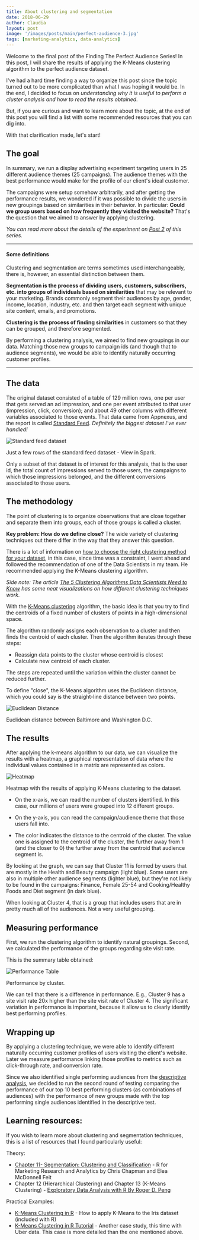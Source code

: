 ```yaml
---
title: About clustering and segmentation
date: 2018-06-29
author: Claudia
layout: post
image: '/images/posts/main/perfect-audience-3.jpg'
tags: [marketing-analytics, data-analytics]
---
```


Welcome to the final post of the Finding The Perfect Audience Series! In this post, I will share the results of applying the K-Means clustering algorithm to the perfect audience dataset.

I've had a hard time finding a way to organize this post since the topic turned out to be more complicated than what I was hoping it would be. In the end, I decided to focus on *understanding why it is useful to perform a cluster analysis and how to read the results obtained*. 

But, if you are curious and want to learn more about the topic, at the end of this post you will find a list with some recommended resources that you can dig into.

With that clarification made, let's start!

## The goal

In summary, we run a display advertising experiment targeting users in  25 different audience themes (25 campaigns).  The audience themes with the best performance would make for the profile of our client's ideal customer.

The campaigns were setup somehow arbitrarily, and after getting the performance results, we wondered if it was possible to divide the users in new groupings based on similarities in their behavior. In particular: **Could we group users based on how frequently they visited the website?** That's the question that we aimed to answer by applying clustering.

*You can read more about the details of the experiment on [Post 2](http://claudiagerez.com/2018/06/23/perfect-audience-2/) of this series.*

---
#### Some definitions
Clustering and segmentation are terms sometimes used interchangeably, there is, however, an essential distinction between them. 

**Segmentation is the process of dividing users, customers, subscribers, etc. into groups of individuals based on similarities** that may be relevant to your marketing.  Brands commonly segment their audiences by age, gender, income, location, industry, etc. and then target each segment with unique site content, emails, and promotions. 

**Clustering is the process of finding similarities** in customers so that they can be grouped, and therefore segmented.

By performing a clustering analysis, we aimed to find new groupings in our data.  Matching those new groups to campaign ids (and though that to audience segments), we would be able to identify naturally occurring customer profiles.

---
## The data

The original dataset consisted of a table of 129 million rows, one per user that gets served an ad impression, and one per event attributed to that user (impression, click, conversion); and about 49 other columns with different variables associated to those events.  That data came from Appnexus, and the report is called [Standard Feed](https://wiki.appnexus.com/display/api/Standard+Feed).  *Definitely the biggest dataset I've ever handled!*

![Standard feed dataset](/images/posts/assets/perfect-audience/dataset.png)
<p class="caption">Just a few rows of the standard feed dataset - View in Spark.</p>

Only a subset of that dataset is of interest for this analysis, that is the user id, the total count of impressions served to those users, the campaigns to which those impressions belonged, and the different conversions associated to those users.

## The methodology

The point of clustering is to organize observations that are close together and separate them into groups, each of those groups is called a cluster.

**Key problem: How do we define close?** The wide variety of clustering techniques out there differ in the way that they answer this question.

There is a lot of information on [how to choose the right clustering method for your dataset](http://www.sthda.com/english/articles/29-cluster-validation-essentials/98-choosing-the-best-clustering-algorithms/), in this case, since time was a constraint, I went ahead and followed the recommendation of one of the Data Scientists in my team.  He recommended applying the K-Means clustering algorithm.

*Side note: The article [The 5 Clustering Algorithms Data Scientists Need to Know](https://towardsdatascience.com/the-5-clustering-algorithms-data-scientists-need-to-know-a36d136ef68) has some neat visualizations on how different clustering techniques work.*

With the [K-Means clustering](https://en.wikipedia.org/wiki/K-means_clustering) algorithm, the basic idea is that you try to find the centroids of a fixed number of clusters of points in a high-dimensional space.

The algorithm randomly assigns each observation to a cluster and then finds the centroid of each cluster.  Then the algorithm iterates through these steps:

- Reassign data points to the cluster whose centroid is closest
- Calculate new centroid of each cluster.

The steps are repeated until the variation within the cluster cannot be reduced further. 

To define "close", the K-Means algorithm uses the Euclidean distance, which you could say is the straight-line distance between two points.

![Euclidean Distance](/images/posts/assets/perfect-audience/euclidean_distance.png)
<p class="caption">Euclidean distance between Baltimore and Washington D.C.</p>

## The results

After applying the k-means algorithm to our data, we can visualize the results with a heatmap, a graphical representation of data where the individual values contained in a matrix are represented as colors. 

![Heatmap](/images/posts/assets/perfect-audience/heatmap.png)
<p class="caption">Heatmap with the results of applying K-Means clustering to the dataset.</p>

- On the x-axis, we can read the number of clusters identified.  In this case, our millions of users were grouped into 12 different groups.

- On the y-axis, you can read the campaign/audience theme that those users fall into.

- The color indicates the distance to the centroid of the cluster.  The value one is assigned to the centroid of the cluster, the further away from 1 (and the closer to 0) the further away from the centroid that audience segment is.

By looking at the graph, we can say that Cluster 11 is formed by users that are mostly in the Health and Beauty campaign (light blue). Some users are also in multiple other audience segments (lighter blue), but they're not likely to be found in the campaigns: Finance, Female 25-54 and Cooking/Healthy Foods and Diet segment (in dark blue).

When looking at Cluster 4, that is a group that includes users that are in pretty much all of the audiences. Not a very useful grouping.

## Measuring performance

First, we run the clustering algorithm to identify natural groupings.
Second, we calculated the performance of the groups regarding site visit rate.

This is the summary table obtained:

![Performance Table](/images/posts/assets/perfect-audience/cluster-performance.png)
<p class="caption">Performance by cluster.</p>

We can tell that there is a difference in performance. E.g., Cluster 9 has a site visit rate 20x higher than the site visit rate of Cluster 4.  The significant variation in performance is important, because it allow us to clearly identify best performing profiles.

## Wrapping up

By applying a clustering technique, we were able to identify different naturally occurring customer profiles of users visiting the client's website.  Later we measure performance linking those profiles to metrics such as click-through rate, and conversion rate.

Since we also identified single performing audiences from the [descriptive analysis](http://claudiagerez.com/2018/06/23/perfect-audience-2/), we decided to run the second round of testing comparing the performance of our top 10 best performing clusters (as combinations of audiences) with the performance of new groups made with the top performing single audiences identified in the descriptive test.

## Learning resources:

If you wish to learn more about clustering and segmentation techniques, this is a list of resources that I found particularly useful:

Theory:
- [Chapter 11- Segmentation: Clustering and Classification](http://r-marketing.r-forge.r-project.org/Instructor/Chapter11/Chapter11-ChapmanFeit.html#/2) - R for Marketing Research and Analytics by Chris Chapman and Elea McDonnell Feit
- Chapter 12 (Hierarchical Clustering) and Chapter 13 (K-Means Clustering) - [Exploratory Data Analysis with R By Roger D. Peng](https://leanpub.com/exdata)

Practical Examples:
- [K-Means Clustering in R](https://www.r-bloggers.com/k-means-clustering-in-r/) - How to apply K-Means to the Iris dataset (included with R)
- [K-Means Clustering in R Tutorial](https://www.datacamp.com/community/tutorials/k-means-clustering-r) - Another case study, this time with Uber data. This case is more detailed than the one mentioned above.

